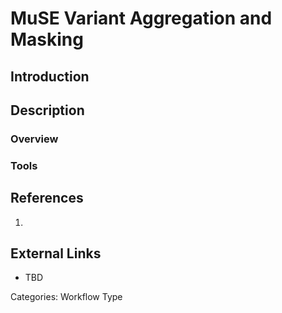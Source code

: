 # MuSE Variant Aggregation and Masking #
## Introduction ##
## Description ##
### Overview ###
### Tools ###
## References ##
1.

## External Links ##
* TBD

Categories: Workflow Type
